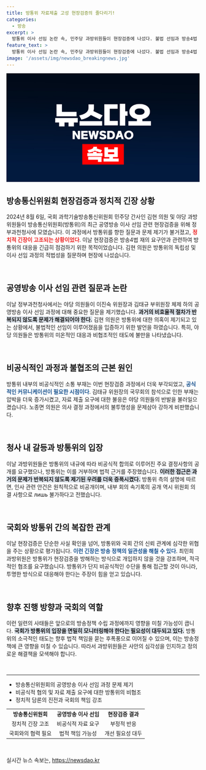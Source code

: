 ```yaml
---
title: 방통위 자료제출 고성 현장검증의 줄다리기!
categories:
  - 방송
excerpt: >
  방통위 이사 선임 논란 속, 민주당 과방위원들이 현장검증에 나섰다. 불법 선임과 방송4법 재의요구안에 대한 방통위의 비협조가 도마에 올랐고, 갈등이 표출되며 긴장감이 고조되는 상황이다. 클릭해 자세한 내용을 확인하세요!
feature_text: >
  방통위 이사 선임 논란 속, 민주당 과방위원들이 현장검증에 나섰다. 불법 선임과 방송4법 재의요구안에 대한 방통위의 비협조가 도마에 올랐고, 갈등이 표출되며 긴장감이 고조되는 상황이다. 클릭해 자세한 내용을 확인하세요!
image: '/assets/img/newsdao_breakingnews.jpg'
---
```


<p><img src="/assets/img/newsdao_breakingnews.jpg" alt="koreaapp 속보" /></p>

<h2 data-ke-size="size26">방송통신위원회 현장검증과 정치적 긴장 상황</h2>

<p data-ke-size="size16">2024년 8월 6일, 국회 과학기술방송통신위원회 민주당 간사인 김현 의원 및 야당 과방위원들이 방송통신위원회(방통위)의 최근 공영방송 이사 선임 관련 현장검증을 위해 정부과천청사에 모였습니다. 이 과정에서 방통위를 향한 질문과 문제 제기가 불거졌고, <b><span style="color: #ee2323;">정치적 긴장이 고조되는 상황이었다</span></b>. 이날 현장검증은 방송4법 재의 요구안과 관련하여 방통위의 대응을 긴급히 점검하기 위한 목적이었습니다. 김현 의원은 방통위의 독립성 및 이사 선임 과정의 적법성을 질문하며 현장에 나섰습니다.</p>

<p data-ke-size="size16">&nbsp;</p>

<h2 data-ke-size="size26">공영방송 이사 선임 관련 질문과 논란</h2>

<p data-ke-size="size16">이날 정부과천청사에서는 야당 의원들이 이진숙 위원장과 김태규 부위원장 체제 하의 공영방송 이사 선임 과정에 대해 중요한 질문을 제기했습니다. <b><span style="background-color: #21538527;">과거의 비효율적 절차가 반복되지 않도록 문제가 해결되어야 한다.</span></b> 김현 의원은 방통위에 대한 의혹이 제기되고 있는 상황에서, 불법적인 선임이 이루어졌음을 입증하기 위한 발언을 하였습니다. 특히, 야당 의원들은 방통위의 미온적인 대응과 비협조적인 태도에 불만을 나타냈습니다.</p>

<p data-ke-size="size16">&nbsp;</p>

<h2 data-ke-size="size26">비공식적인 과정과 불협조의 근본 원인</h2>

<p data-ke-size="size16">방통위 내부의 비공식적인 소통 부재는 이번 현장검증 과정에서 더욱 부각되었고, <b><span style="color: #1a5490;">공식적인 커뮤니케이션이 필요한 시점이다</span></b>. 김태규 위원장의 국무회의 참석으로 인한 부재는 압박을 더욱 증가시켰고, 자료 제출 요구에 대한 불응은 야당 의원들의 반발을 불러일으켰습니다. 노종면 의원은 의사 결정 과정에서의 불투명성을 문제삼아 강하게 비판했습니다.</p>

<p data-ke-size="size16">&nbsp;</p>

<h2 data-ke-size="size26">청사 내 갈등과 방통위의 입장</h2>

<p data-ke-size="size16">이날 과방위원들은 방통위의 내규에 따라 비공식적 합의로 이루어진 주요 결정사항의 공개를 요구했으나, 방통위는 이를 거부하며 법적 근거를 주장했습니다. <b><span style="background-color: #21538527;">이러한 접근은 과거의 문제가 반복되지 않도록 제기된 우려를 더욱 증폭시켰다.</span></b> 방통위 측의 설명에 따르면, 인사 관련 안건은 원칙적으로 비공개이며, 내부 회의 속기록의 공개 역시 위원회 의결 사항으로 лишь 불가하다고 전했습니다.</p>

<p data-ke-size="size16">&nbsp;</p>

<h2 data-ke-size="size26">국회와 방통위 간의 복잡한 관계</h2>

<p data-ke-size="size16">이날 현장검증은 단순한 사실 확인을 넘어, 방통위와 국회 간의 신뢰 관계에 심각한 위협을 주는 상황으로 평가됩니다. <b><span style="color: #1a5490;">이런 긴장은 방송 정책의 일관성을 해칠 수 있다</span></b>. 최민희 과방위원은 방통위가 현장검증을 방해하는 방식으로 개입하지 않을 것을 강조하며, 적극적인 협조를 요구했습니다. 방통위가 단지 비공식적인 수단을 통해 접근할 것이 아니라, 투명한 방식으로 대응해야 한다는 주장이 힘을 얻고 있습니다.</p>

<p data-ke-size="size16">&nbsp;</p>

<h2 data-ke-size="size26">향후 진행 방향과 국회의 역할</h2>

<p data-ke-size="size16">이런 일련의 사태들은 앞으로의 방송정책 수립 과정에까지 영향을 미칠 가능성이 큽니다. <b><span style="background-color: #21538527;">국회가 방통위의 입장을 면밀히 모니터링해야 한다는 필요성이 대두되고 있다.</span></b> 방통위의 소극적인 태도는 향후 법적 책임을 묻는 후폭풍으로 이어질 수 있으며, 이는 방송정책에 큰 영향을 미칠 수 있습니다. 따라서 과방위원들은 사안의 심각성을 인지하고 정의로운 해결책을 모색해야 합니다.</p>

<p data-ke-size="size16">&nbsp;</p>

<hr>

<ul>
  <li>방송통신위원회의 공영방송 이사 선임 과정 문제 제기</li>
  <li>비공식적 협의 및 자료 제출 요구에 대한 방통위의 비협조</li>
  <li>정치적 담론의 진전과 국회의 책임 강조</li>
</ul>

<table style="width: 100%; border-collapse: collapse;">
<tr>
<td style="text-align: center; height: 17px;"><b>방송통신위원회</b></td>
<td style="text-align: center; height: 17px;"><b>공영방송 이사 선임</b></td>
<td style="text-align: center; height: 17px;"><b>현장검증 결과</b></td>
</tr>
<tr>
<td style="text-align: center; height: 17px;">정치적 긴장 고조</td>
<td style="text-align: center; height: 17px;">비공식적 자료 요구</td>
<td style="text-align: center; height: 17px;">부정적 반응</td>
</tr>
<tr>
<td style="text-align: center; height: 17px;">국회와의 협력 필요</td>
<td style="text-align: center; height: 17px;">법적 책임 가능성</td>
<td style="text-align: center; height: 17px;">개선 필요성 대두</td>
</tr>
</table>

<p data-ke-size="size16">&nbsp;</p>
실시간 뉴스 속보는, <a href="https://newsdao.kr" rel="dofollow">https://newsdao.kr</a>


